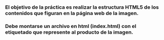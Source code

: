 ### El objetivo de la práctica es realizar la estructura HTML5 de los contenidos que figuran en la página web de la imagen.

### Debe montarse un archivo en html (index.html) con el etiquetado que represente al producto de la imagen.